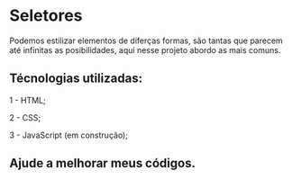 # Seletores

Podemos estilizar elementos de diferças formas, são tantas que parecem até infinitas as posibilidades, aqui nesse projeto abordo as mais comuns.

## Técnologias utilizadas:

1 - HTML;

2 - CSS;

3 - JavaScript (em construção);

## Ajude a melhorar meus códigos.